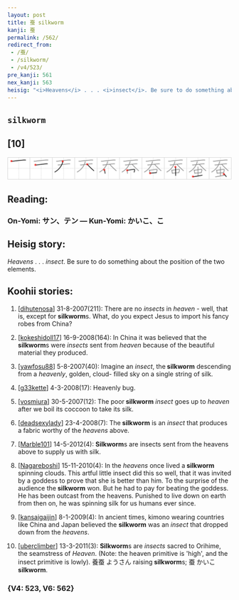 ```yaml
---
layout: post
title: 蚕 silkworm
kanji: 蚕
permalink: /562/
redirect_from:
 - /蚕/
 - /silkworm/
 - /v4/523/
pre_kanji: 561
nex_kanji: 563
heisig: "<i>Heavens</i> . . . <i>insect</i>. Be sure to do something about the position of the two elements."
---
```


## `silkworm`

## [10]

<div class="stroke"><img src="../images/E89A95.png" /></div>

## Reading:

### On-Yomi: サン、テン &mdash; Kun-Yomi: かいこ、こ

## Heisig story:

<i>Heavens</i> . . . <i>insect</i>. Be sure to do something about the position of the two elements.

## Koohii stories:

1) [<a href="http://kanji.koohii.com/profile/dihutenosa">dihutenosa</a>] 31-8-2007(211): There are no <em>insects</em> in <em>heaven</em> - well, that is, except for <strong>silkworm</strong>s. What, do you expect Jesus to import his fancy robes from China?

2) [<a href="http://kanji.koohii.com/profile/kokeshidoll17">kokeshidoll17</a>] 16-9-2008(164): In China it was believed that the<strong> silkworm</strong>s were <em>insects</em> sent from <em>heaven</em> because of the beautiful material they produced.

3) [<a href="http://kanji.koohii.com/profile/yawfosu88">yawfosu88</a>] 5-8-2007(40): Imagine an <em>insect</em>, the<strong> silkworm</strong> descending from a <em>heavenly</em>, golden, cloud- filled sky on a single string of silk.

4) [<a href="http://kanji.koohii.com/profile/g33kette">g33kette</a>] 4-3-2008(17): Heavenly bug.

5) [<a href="http://kanji.koohii.com/profile/vosmiura">vosmiura</a>] 30-5-2007(12): The poor<strong> silkworm</strong> <em>insect</em> goes up to <em>heaven</em> after we boil its coccoon to take its silk.

6) [<a href="http://kanji.koohii.com/profile/deadsexylady">deadsexylady</a>] 23-4-2008(7): The<strong> silkworm</strong> is an <em>insect</em> that produces a fabric worthy of the <em>heavens</em> above.

7) [<a href="http://kanji.koohii.com/profile/Marble101">Marble101</a>] 14-5-2012(4): <strong>Silkworm</strong>s are insects sent from the heavens above to supply us with silk.

8) [<a href="http://kanji.koohii.com/profile/Nagareboshi">Nagareboshi</a>] 15-11-2010(4): In the <em>heavens</em> once lived a<strong> silkworm</strong> spinning clouds. This artful little insect did this so well, that it was invited by a goddess to prove that she is better than him. To the surprise of the audience the<strong> silkworm</strong> won. But he had to pay for beating the goddess. He has been outcast from the heavens. Punished to live down on earth from then on, he was spinning silk for us humans ever since.

9) [<a href="http://kanji.koohii.com/profile/kansaigaijin">kansaigaijin</a>] 8-1-2009(4): In ancient times, kimono wearing countries like China and Japan believed the <strong>silkworm</strong> was an <em>insect</em> that dropped down from the <em>heavens</em>.

10) [<a href="http://kanji.koohii.com/profile/uberclimber">uberclimber</a>] 13-3-2011(3): <strong>Silkworm</strong>s are <em>insects</em> sacred to Orihime, the seamstress of <em>Heaven</em>. (Note: the heaven primitive is &#039;high&#039;, and the insect primitive is lowly). 養蚕 ようさん raising<strong> silkworm</strong>s; 蚕 かいこ<strong> silkworm</strong>.

### {V4: 523, V6: 562}
